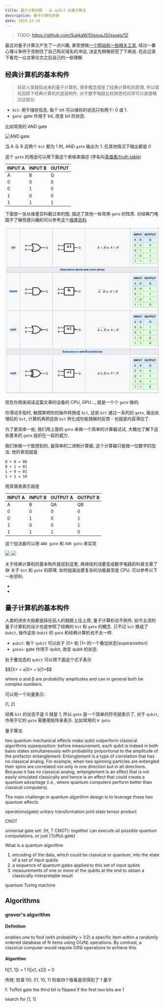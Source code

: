 ```yaml
---
title: 量子计算初探 - 从 qubit 到量子算法
description: 量子计算机原理
date: 2019-12-16
---
```


> TODO: https://github.com/SukkaW/DisqusJS/issues/12

最近对量子计算又产生了一点兴趣, 甚至想做[一个网站和一些相关工具](https://github.com/side-project-club/ideas/issues/8), 经过一番心理斗争终于克制住了自己购买域名的冲动, 决定先稍微研究了下再说. 在此记录下看完一众文章论文之后自己的一些理解.

## 经典计算机的基本构件

> 目前人类鼓捣出来的量子计算机, 很多概念借鉴了经典计算机的原理, 所以首先回顾下经典计算机的底层构件, 对于数字电路比较熟悉的同学可以直接略过这部分.

- `bit`: 用于储存信息, 每个 bit 可以储存的状态只有两个: 0 或 1.
- `gate`: gate 作用于 bit, 改变 bit 的状态.

比如常用的 AND gate

![AND gate](https://upload.wikimedia.org/wikipedia/commons/b/b9/AND_ANSI_Labelled.svg)

当 A 与 B 这两个 `bit` 都为 1 时, AND `gate` 输出为 1. 在其他情况下输出都是 0

这个 `gate` 的用途可以用下面这个表格来描述 (学名叫[真值表/truth table](https://en.wikipedia.org/wiki/Truth_table))

| INPUT A |	INPUT B |OUTPUT |
| --- | --- | --- |
| A	| B | Q |
|0	|0	|0|
|0	|1	|0|
|1	|0	|0|
|1	|1	|1|

下面放一张从维基百科截过来的图, 描述了其他一些常用 `gate` 的性质. 对经典门电路不了解但感兴趣的可以参考这个[维基百科](https://en.wikipedia.org/wiki/Logic_gate)

![常用 logic gates](https://raw.githubusercontent.com/timqian/images/master/20191206110211.png)

现在你用来阅读这篇文章的设备的 CPU, GPU..., 就是一个个 `gate` 做的.

你滑动手指时, 触摸屏把你的操作转换成 `bit`, 这些 `bit` 通过一系列的 `gate`, 输出处理后的 `bit`, 计算机再把这些 `bit` 转化成你能理解的反馈 - 也就是内容滑动了.

为了更具体一些, 我们用上面的 `gate` 来做一个简单的计算器试试, 大概也了解下这些基本的 `gate` 组织在一起的威力.

我们来做一个能想到的, 最简单的二进制计算器, 这个计算器只能做一位数字的加法. 他的表现就是

```
0 + 0 = 00
0 + 1 = 01
1 + 0 = 01
1 + 1 = 10
```

用真值表表示就是

| INPUT A |	INPUT B |OUTPUT A | OUTPUT B |
| --- | --- | --- | --- |
| A	| B | QA | QB |
|0	|0	|0 |0|
|0	|1	|0 |1|
|1	|0	|0 |1|
|1	|1	|1 |0|

这个加法器可以用 `AND gate` 和 `XOR gate` 来实现

![](https://upload.wikimedia.org/wikipedia/commons/d/d9/Half_Adder.svg)
![](https://upload.wikimedia.org/wikipedia/commons/9/92/Halfadder.gif)

关于经典计算机的基本构件就说到这里, 再继续的话要变成数字电路的科普文章了😅 关于 `bit` 和 `gate` 的原理, 如何组装出更复杂的功能甚至是 CPU, 可以参考以下一些资料.

- []()
- []()

## 量子计算机的基本构件

人类的进步大抵都是踩在前人的肩膀上往上爬, 量子计算机也不例外. 如今主流的量子计算机的设计也是参照了经典的 `bit` 和 `gate` 的概念. 只不过 `bit` 换成了 `Qubit`, 操作这些 `Qubit` 的 `gate` 和经典计算机也不太一样.

- `qubit`: 每个 `qubit` 可以处于 |0> 和 |1> 的一个叠加状态(superposition)
- `gates`: gate 作用于 qubit, 改变 qubit 的状态.

处于叠加态的 `qubit` 可以用下面这个式子表示
<p>
$$|X> = a|0> + b|1>$$
</p>
where α and β are probability amplitudes and can in general both be complex numbers.

可以用一个向量表示: 

[1, 2]

经典 `bit` 的状态不是 0 就是 1, 所以 `gate` 是一个简单的符号就表示了, 对于 `qubit`, 作用于它的 `gate` 需要用矩阵来表示. 比如常用的 `H gate`




量子算法

two quantum mechanical effects make qubit outperform classical algorithms
superposition:  before measurement, each qubit is indeed
in both basis states simultaneously with probability proportional to the amplitude of the prefactor
entanglement: Entanglement is a type of correlation that has no classical analog. For example, when two spinning particles are entangled their spins are correlated not only in one direction but in all directions. Because it has no classical analog, entanglement is an effect that is not easily simulated classically and hence is an effect that could create a quantum advantage (i.e., where quantum computers perform better than classical computers).

The main challenge in quantum algorithm design is to
leverage these two quantum effects

operations(gate)
unitary transformation
joint state
tensor product

CNOT

universal gate set: {H, T CNOT}: together can execute all possible quantum computations. or just {Toffoli gate}

What is a quantum algorithm

1. encoding of the data, which could be classical or quantum, into the state of a set of input qubits
2. a sequence of quantum gates applied to this set of input qubits
3. measurements of one or more of the qubits at the end to obtain a classically interpretable result

 quantum Turing machine

## Algorithms

### grover's algorithm

#### Definition

enables one to find (with probability > 1/2) a specific item within a randomly ordered database of N items using O(√N) operations. By contrast, a classical computer would require O(N) operations to achieve this.

#### Algorithm

f([1, 1]) = 1
f([x1, x2]) = 0

传统: 检查 00, 01, 10, 11 检查四个值看是否得到了 1
量子

f: Toffoli gate
the third bit is flipped if the first two bits are 1

search for [1, 1]

